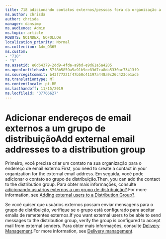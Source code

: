 ```yaml
---
title: 718 adicionando contatos externos/pessoas fora da organização a uma lista de distribuição
ms.author: chrisda
author: chrisda
manager: dansimp
ms.audience: Admin
ms.topic: article
ROBOTS: NOINDEX, NOFOLLOW
localization_priority: Normal
ms.collection: Adm_O365
ms.custom:
- "718"
- "3"
ms.assetid: e6d64379-2dd9-4fda-a9bd-e9d61a5a4205
ms.openlocfilehash: 57f8b5859a5a91b9ce83d7ca8da5330ac73413f9
ms.sourcegitcommit: b43f77221f47b50c41197a448a9c26c423ce1ad5
ms.translationtype: MT
ms.contentlocale: pt-BR
ms.lasthandoff: 11/15/2019
ms.locfileid: "37766627"
---
```

# <a name="add-external-email-addresses-to-a-distribution-group"></a><span data-ttu-id="96a16-102">Adicionar endereços de email externos a um grupo de distribuição</span><span class="sxs-lookup"><span data-stu-id="96a16-102">Add external email addresses to a distribution group</span></span>

<span data-ttu-id="96a16-103">Primeiro, você precisa criar um contato na sua organização para o endereço de email externo.</span><span class="sxs-lookup"><span data-stu-id="96a16-103">First, you need to create a contact in your organization for the external email address.</span></span> <span data-ttu-id="96a16-104">Em seguida, você pode adicionar o contato ao grupo de distribuição.</span><span class="sxs-lookup"><span data-stu-id="96a16-104">Then, you can add the contact to the distribution group.</span></span> <span data-ttu-id="96a16-105">Para obter mais informações, consulte [adicionando usuários externos a um grupo de distribuição?](https://support.office.com/client/caa0f310-0bb7-48e3-8ad2-cb358b53bbba).</span><span class="sxs-lookup"><span data-stu-id="96a16-105">For more information, see [Adding external users to a Distribution Group?](https://support.office.com/client/caa0f310-0bb7-48e3-8ad2-cb358b53bbba).</span></span>

<span data-ttu-id="96a16-106">Se você quiser que usuários externos possam enviar mensagens para o grupo de distribuição, verifique se o grupo está configurado para aceitar emails de remetentes externos.</span><span class="sxs-lookup"><span data-stu-id="96a16-106">If you want external users to be able to send messages to the distribution group, verify the group is configured to accept mail from external senders.</span></span> <span data-ttu-id="96a16-107">Para obter mais informações, consulte [Delivery Management](https://technet.microsoft.com/library/bb124513.aspx#deliverymanagement).</span><span class="sxs-lookup"><span data-stu-id="96a16-107">For more information, see [Delivery management](https://technet.microsoft.com/library/bb124513.aspx#deliverymanagement).</span></span>
